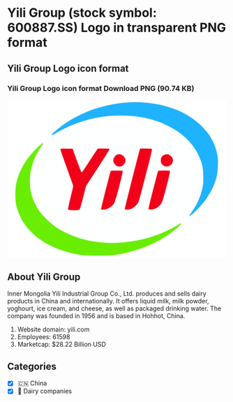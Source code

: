 # Yili Group (stock symbol: 600887.SS) Logo in transparent PNG format

## Yili Group Logo icon format

### Yili Group Logo icon format Download PNG (90.74 KB)

![Yili Group Logo icon format Download PNG (90.74 KB)](/img/orig/600887.SS-a3370de5.png)

## About Yili Group

Inner Mongolia Yili Industrial Group Co., Ltd. produces and sells dairy products in China and internationally. It offers liquid milk, milk powder, yoghourt, ice cream, and cheese, as well as packaged drinking water. The company was founded in 1956 and is based in Hohhot, China.

1. Website domain: yili.com
2. Employees: 61598
3. Marketcap: $28.22 Billion USD


## Categories
- [x] 🇨🇳 China
- [x] 🥛 Dairy companies
